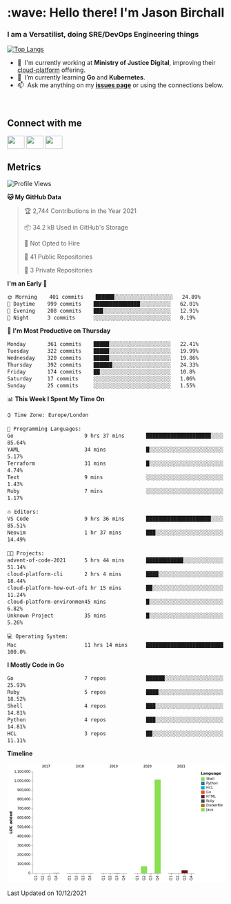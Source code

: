 <h1 align="left" id="jason-title">:wave: Hello there! I'm Jason Birchall</h1>
<h3 align="left">I am a Versatilist, doing SRE/DevOps Engineering things</h3>

[![Top Langs](https://github-readme-stats.vercel.app/api?username=jasonBirchall&show_icons=true&count_private=true&include_all_commits=true&theme=gruvbox)](https://github.com/anuraghazra/github-readme-stats)

- :office: &nbsp;I'm currently working at **Ministry of Justice Digital**, improving their [cloud-platform](https://github.com/ministryofjustice/cloud-platform) offering.
- :seedling: &nbsp;I’m currently learning **Go** and **Kubernetes**.
- :mailbox: &nbsp;Ask me anything on my **[issues page]** or using the connections below.


<br>

<h2>Connect with me</h2>
<p>
<a href="https://twitter.com/jsonBirchall" target="blank"><img align="center" src="https://cdn.jsdelivr.net/npm/simple-icons@3.0.1/icons/twitter.svg" alt="" height="30" width="40" /></a>
<a href="https://keybase.io/json0" target="blank"><img align="center" src="https://cdn.jsdelivr.net/npm/simple-icons@3.0.1/icons/keybase.svg" alt="" height="30" width="40" /></a>
<a href="https://www.reddit.com/user/kakorate" target="blank"><img align="center" src="https://cdn.jsdelivr.net/npm/simple-icons@3.0.1/icons/reddit.svg" alt="" height="30" width="40" /></a>
</p>

<h2>Metrics</h2>

<!--START_SECTION:waka-->
![Profile Views](http://img.shields.io/badge/Profile%20Views-2-blue)

**🐱 My GitHub Data** 

> 🏆 2,744 Contributions in the Year 2021
 > 
> 📦 34.2 kB Used in GitHub's Storage 
 > 
> 🚫 Not Opted to Hire
 > 
> 📜 41 Public Repositories 
 > 
> 🔑 3 Private Repositories  
 > 
**I'm an Early 🐤** 

```text
🌞 Morning    401 commits    ██████░░░░░░░░░░░░░░░░░░░   24.89% 
🌆 Daytime    999 commits    ███████████████░░░░░░░░░░   62.01% 
🌃 Evening    208 commits    ███░░░░░░░░░░░░░░░░░░░░░░   12.91% 
🌙 Night      3 commits      ░░░░░░░░░░░░░░░░░░░░░░░░░   0.19%

```
📅 **I'm Most Productive on Thursday** 

```text
Monday       361 commits    █████░░░░░░░░░░░░░░░░░░░░   22.41% 
Tuesday      322 commits    █████░░░░░░░░░░░░░░░░░░░░   19.99% 
Wednesday    320 commits    █████░░░░░░░░░░░░░░░░░░░░   19.86% 
Thursday     392 commits    ██████░░░░░░░░░░░░░░░░░░░   24.33% 
Friday       174 commits    ██░░░░░░░░░░░░░░░░░░░░░░░   10.8% 
Saturday     17 commits     ░░░░░░░░░░░░░░░░░░░░░░░░░   1.06% 
Sunday       25 commits     ░░░░░░░░░░░░░░░░░░░░░░░░░   1.55%

```


📊 **This Week I Spent My Time On** 

```text
⌚︎ Time Zone: Europe/London

💬 Programming Languages: 
Go                       9 hrs 37 mins       █████████████████████░░░░   85.64% 
YAML                     34 mins             █░░░░░░░░░░░░░░░░░░░░░░░░   5.17% 
Terraform                31 mins             █░░░░░░░░░░░░░░░░░░░░░░░░   4.74% 
Text                     9 mins              ░░░░░░░░░░░░░░░░░░░░░░░░░   1.43% 
Ruby                     7 mins              ░░░░░░░░░░░░░░░░░░░░░░░░░   1.17%

🔥 Editors: 
VS Code                  9 hrs 36 mins       █████████████████████░░░░   85.51% 
Neovim                   1 hr 37 mins        ███░░░░░░░░░░░░░░░░░░░░░░   14.49%

🐱‍💻 Projects: 
advent-of-code-2021      5 hrs 44 mins       ████████████░░░░░░░░░░░░░   51.14% 
cloud-platform-cli       2 hrs 4 mins        ████░░░░░░░░░░░░░░░░░░░░░   18.44% 
cloud-platform-how-out-of1 hr 15 mins        ██░░░░░░░░░░░░░░░░░░░░░░░   11.24% 
cloud-platform-environmen45 mins             █░░░░░░░░░░░░░░░░░░░░░░░░   6.82% 
Unknown Project          35 mins             █░░░░░░░░░░░░░░░░░░░░░░░░   5.26%

💻 Operating System: 
Mac                      11 hrs 14 mins      █████████████████████████   100.0%

```

**I Mostly Code in Go** 

```text
Go                       7 repos             ██████░░░░░░░░░░░░░░░░░░░   25.93% 
Ruby                     5 repos             ████░░░░░░░░░░░░░░░░░░░░░   18.52% 
Shell                    4 repos             ███░░░░░░░░░░░░░░░░░░░░░░   14.81% 
Python                   4 repos             ███░░░░░░░░░░░░░░░░░░░░░░   14.81% 
HCL                      3 repos             ██░░░░░░░░░░░░░░░░░░░░░░░   11.11%

```


**Timeline**

![Chart not found](https://raw.githubusercontent.com/jasonBirchall/jasonBirchall/main/charts/bar_graph.png) 


 Last Updated on 10/12/2021
<!--END_SECTION:waka-->

<!-- links -->

[issues page]: https://github.com/jasonBirchall/jasonBirchall/issues "jasonBirchall/issues"
